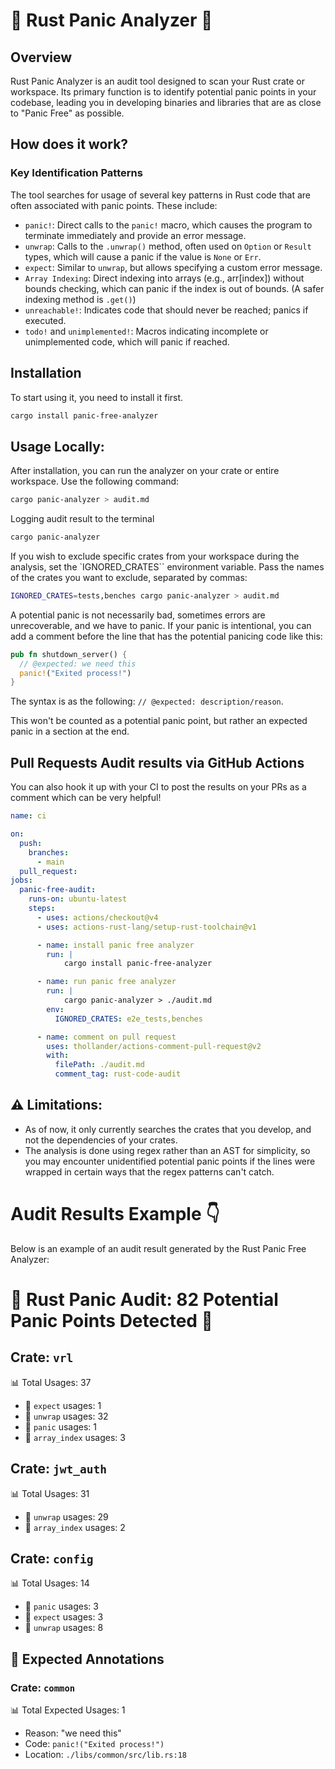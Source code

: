 # 🦀 Rust Panic Analyzer 🔎

## Overview

Rust Panic Analyzer is an audit tool designed to scan your Rust crate or workspace. Its primary function is to identify potential panic points in your codebase, leading you in developing binaries and libraries that are as close to "Panic Free" as possible.

## How does it work?

### Key Identification Patterns

The tool searches for usage of several key patterns in Rust code that are often associated with panic points. These include:

- `panic!`: Direct calls to the `panic!` macro, which causes the program to terminate immediately and provide an error message.
- `unwrap`: Calls to the `.unwrap()` method, often used on `Option` or `Result` types, which will cause a panic if the value is `None` or `Err`.
- `expect`: Similar to `unwrap`, but allows specifying a custom error message.
- `Array Indexing`: Direct indexing into arrays (e.g., arr[index]) without bounds checking, which can panic if the index is out of bounds. (A safer indexing method is `.get()`)
- `unreachable!`: Indicates code that should never be reached; panics if executed.
- `todo!` and `unimplemented!`: Macros indicating incomplete or unimplemented code, which will panic if reached.


## Installation

To start using it, you need to install it first.

```sh
cargo install panic-free-analyzer
```


## Usage Locally:

After installation, you can run the analyzer on your crate or entire workspace. Use the following command:

```sh
cargo panic-analyzer > audit.md
```

Logging audit result to the terminal
```sh
cargo panic-analyzer
```

If you wish to exclude specific crates from your workspace during the analysis, set the `IGNORED_CRATES`` environment variable. Pass the names of the crates you want to exclude, separated by commas:

```sh
IGNORED_CRATES=tests,benches cargo panic-analyzer > audit.md
```

A potential panic is not necessarily bad, sometimes errors are unrecoverable, and we have to panic.
If your panic is intentional, you can add a comment before the line that has the potential panicing code like this:

```rs
pub fn shutdown_server() {
  // @expected: we need this
  panic!("Exited process!")
}
```

The syntax is as the following: `// @expected: description/reason`.

This won't be counted as a potential panic point, but rather an expected panic in a section at the end.


## Pull Requests Audit results via GitHub Actions

You can also hook it up with your CI to post the results on your PRs as a comment which can be very helpful!

```yaml
name: ci

on:
  push:
    branches:
      - main
  pull_request:
jobs:
  panic-free-audit:
    runs-on: ubuntu-latest
    steps:
      - uses: actions/checkout@v4
      - uses: actions-rust-lang/setup-rust-toolchain@v1

      - name: install panic free analyzer
        run: |
            cargo install panic-free-analyzer

      - name: run panic free analyzer
        run: |
            cargo panic-analyzer > ./audit.md
        env:
          IGNORED_CRATES: e2e_tests,benches

      - name: comment on pull request
        uses: thollander/actions-comment-pull-request@v2
        with:
          filePath: ./audit.md
          comment_tag: rust-code-audit

```

## ⚠️ Limitations:

- As of now, it only currently searches the crates that you develop, and not the dependencies of your crates.
- The analysis is done using regex rather than an AST for simplicity, so you may encounter unidentified potential panic points if the lines were wrapped in certain ways that the regex patterns can't catch.


# Audit Results Example 👇

Below is an example of an audit result generated by the Rust Panic Free Analyzer:


# 🚨 Rust Panic Audit: 82 Potential Panic Points Detected 🚨

## Crate: `vrl`

📊 Total Usages: 37

- 🔎 `expect` usages: 1
- 🎁 `unwrap` usages: 32
- 🚨 `panic` usages: 1
- 🔢 `array_index` usages: 3

## Crate: `jwt_auth`

📊 Total Usages: 31

- 🎁 `unwrap` usages: 29
- 🔢 `array_index` usages: 2

## Crate: `config`

📊 Total Usages: 14

- 🚨 `panic` usages: 3
- 🔎 `expect` usages: 3
- 🎁 `unwrap` usages: 8

## 📌 Expected Annotations

### Crate: `common`

📊 Total Expected Usages: 1

- Reason: "we need this"
- Code: `panic!("Exited process!")`
- Location: `./libs/common/src/lib.rs:18`
